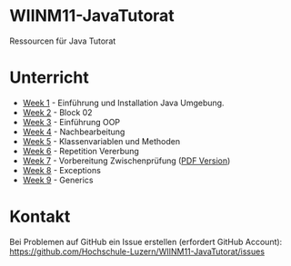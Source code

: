 # WIINM11-JavaTutorat
Ressourcen für Java Tutorat

# Unterricht

* [Week 1](Week1.md) - Einführung und Installation Java Umgebung.
* [Week 2](Week2.md) - Block 02
* [Week 3](Week3.md) - Einführung OOP
* [Week 4](Week4.md) - Nachbearbeitung
* [Week 5](Week5.md) - Klassenvariablen und Methoden
* [Week 6](Week6.md) - Repetition Vererbung
* [Week 7](Week7.md) - Vorbereitung Zwischenprüfung ([PDF Version](Week7.pdf))
* [Week 8](Week8.md) - Exceptions
* [Week 9](Week9.md) - Generics

# Kontakt

Bei Problemen auf GitHub ein Issue erstellen (erfordert GitHub Account): https://github.com/Hochschule-Luzern/WIINM11-JavaTutorat/issues
